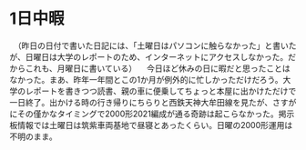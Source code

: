 # 1日中暇

<div class="section">　（昨日の日付で書いた日記には、「土曜日はパソコンに触らなかった」と書いたが、日曜日は大学のレポートのため、インターネットにアクセスしなかった。だからこれも、月曜日に書いている） 　今日ほど休みの日に暇だと思ったことはなかった。まあ、昨年一年間とこの1か月が例外的に忙しかっただけだろう。大学のレポートを書きつつ読書、親の車に便乗してちょっと本屋に出かけただけで一日終了。出かける時の行き帰りにちらりと西鉄天神大牟田線を見たが、さすがにその僅かなタイミングで2000形2021編成が通る奇跡は起こらなかった。掲示板情報では土曜日は筑紫車両基地で昼寝とあったくらい。日曜の2000形運用は不明のまま。</div>